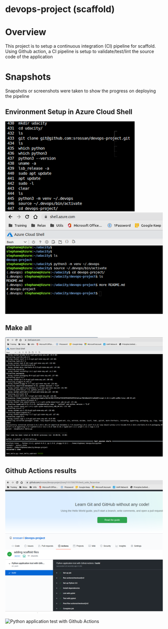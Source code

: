 # devops-project (scaffold)

# Overview
This project is to setup a continuous integration (CI) pipeline for scaffold.
Using Github action, a CI pipeline is setup to validate/test/lint the source code of the application

# Snapshots
Snapshots or screenshots were taken to show the progress on deploying the pipeline

## Environment Setup in Azure Cloud Shell
![history](https://github.com/srossan/devops-project/blob/master/images/devops-proj-setup.png)
![virtualenv](https://github.com/srossan/devops-project/blob/master/images/azure-cloud-shell-devops-proj-setup.png)

## Make all
![make all](https://github.com/srossan/devops-project/blob/master/images/devops-proj_make-all.png)

## Github Actions results
![Github actions passed](https://github.com/srossan/devops-project/blob/master/images/devops-proj-github-actions-passed.png)

![Python application test with Github Actions](https://github.com/srossan/devops-project/workflows/Python%20application%20test%20with%20Github%20Actions/badge.svg)

